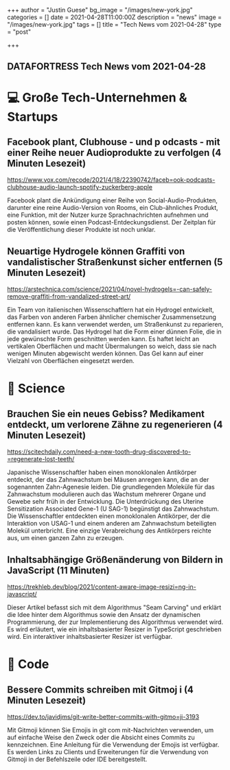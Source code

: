 +++
author = "Justin Guese"
bg_image = "/images/new-york.jpg"
categories = []
date = 2021-04-28T11:00:00Z
description = "news"
image = "/images/new-york.jpg"
tags = []
title = "Tech News vom 2021-04-28"
type = "post"

+++

        
## DATAFORTRESS Tech News vom 2021-04-28

# 💻 Große Tech-Unternehmen & Startups

## Facebook plant, Clubhouse - und p odcasts - mit einer Reihe neuer Audioprodukte zu verfolgen (4 Minuten Lesezeit)

https://www.vox.com/recode/2021/4/18/22390742/faceb=ook-podcasts-clubhouse-audio-launch-spotify-zuckerberg-apple

Facebook plant die Ankündigung einer Reihe von Social-Audio-Produkten, darunter eine reine Audio-Version von Rooms, ein Club-ähnliches Produkt, eine Funktion, mit der Nutzer kurze Sprachnachrichten aufnehmen und posten können, sowie einen Podcast-Entdeckungsdienst. Der Zeitplan für die Veröffentlichung dieser Produkte ist noch unklar.

## Neuartige Hydrogele können Graffiti von vandalistischer Straßenkunst sicher entfernen (5 Minuten Lesezeit)

https://arstechnica.com/science/2021/04/novel-hydrogels=-can-safely-remove-graffiti-from-vandalized-street-art/

Ein Team von italienischen Wissenschaftlern hat ein Hydrogel entwickelt, das Farben von anderen Farben ähnlicher chemischer Zusammensetzung entfernen kann. Es kann verwendet werden, um Straßenkunst zu reparieren, die vandalisiert wurde. Das Hydrogel hat die Form einer dünnen Folie, die in jede gewünschte Form geschnitten werden kann. Es haftet leicht an vertikalen Oberflächen und macht Übermalungen so weich, dass sie nach wenigen Minuten abgewischt werden können. Das Gel kann auf einer Vielzahl von Oberflächen eingesetzt werden.

# 🧪 Science

## Brauchen Sie ein neues Gebiss? Medikament entdeckt, um verlorene Zähne zu regenerieren (4 Minuten Lesezeit)

https://scitechdaily.com/need-a-new-tooth-drug-discovered-to-=regenerate-lost-teeth/

 Japanische Wissenschaftler haben einen monoklonalen Antikörper entdeckt, der das Zahnwachstum bei Mäusen anregen kann, die an der sogenannten Zahn-Agenesie leiden. Die grundlegenden Moleküle für das Zahnwachstum modulieren auch das Wachstum mehrerer Organe und Gewebe sehr früh in der Entwicklung. Die Unterdrückung des Uterine Sensitization Associated Gene-1 (U SAG-1) begünstigt das Zahnwachstum. Die Wissenschaftler entdeckten einen monoklonalen Antikörper, der die Interaktion von USAG-1 und einem anderen am Zahnwachstum beteiligten Molekül unterbricht. Eine einzige Verabreichung des Antikörpers reichte aus, um einen ganzen Zahn zu erzeugen.

## Inhaltsabhängige Größenänderung von Bildern in JavaScript (11 Minuten)

https://trekhleb.dev/blog/2021/content-aware-image-resizi=ng-in-javascript/

Dieser Artikel befasst sich mit dem Algorithmus "Seam Carving" und erklärt die Idee hinter dem Algorithmus sowie den Ansatz der dynamischen Programmierung, der zur Implementierung des Algorithmus verwendet wird. Es wird erläutert, wie ein inhaltsbasierter Resizer in TypeScript geschrieben wird. Ein interaktiver inhaltsbasierter Resizer ist verfügbar.

# 💾 Code

## Bessere Commits schreiben mit Gitmoj i (4 Minuten Lesezeit)

https://dev.to/javidjms/git-write-better-commits-with-gitmo=ji-3193

Mit Gitmoji können Sie Emojis in git com mit-Nachrichten verwenden, um auf einfache Weise den Zweck oder die Absicht eines Commits zu kennzeichnen. Eine Anleitung für die Verwendung der Emojis ist verfügbar. Es werden Links zu Clients und Erweiterungen für die Verwendung von Gitmoji in der Befehlszeile oder IDE bereitgestellt.
